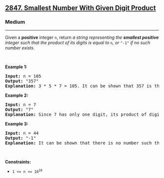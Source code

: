 <h2><a href="https://leetcode.com/problems/smallest-number-with-given-digit-product/">2847. Smallest Number With Given Digit Product</a></h2><h3>Medium</h3><hr><div><p>Given a <strong>positive</strong> integer <code>n</code>, return <em>a string representing the <strong>smallest positive</strong> integer such that the product of its digits is equal to</em> <code>n</code><em>, or </em><code>"-1"</code><em> if no such number exists</em>.</p>

<p>&nbsp;</p>
<p><strong class="example">Example 1:</strong></p>

<pre><strong>Input:</strong> n = 105
<strong>Output:</strong> "357"
<strong>Explanation:</strong> 3 * 5 * 7 = 105. It can be shown that 357 is the smallest number with a product of digits equal to 105. So the answer would be "105".
</pre>

<p><strong class="example">Example 2:</strong></p>

<pre><strong>Input:</strong> n = 7
<strong>Output:</strong> "7"
<strong>Explanation:</strong> Since 7 has only one digit, its product of digits would be 7. We will show that 7 is the smallest number with a product of digits equal to 7. Since the product of numbers 1 to 6 is 1 to 6 respectively, so "7" would be the answer.
</pre>

<p><strong class="example">Example 3:</strong></p>

<pre><strong>Input:</strong> n = 44
<strong>Output:</strong> "-1"
<strong>Explanation:</strong> It can be shown that there is no number such that its product of digits is equal to 44. So the answer would be "-1".
</pre>

<p>&nbsp;</p>
<p><strong>Constraints:</strong></p>

<ul>
	<li><code>1 &lt;= n &lt;= 10<sup>18</sup></code></li>
</ul>
</div>